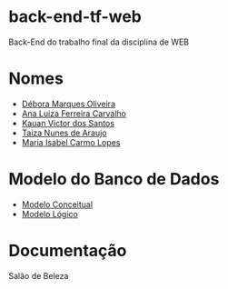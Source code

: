 # back-end-tf-web
Back-End do trabalho final da disciplina de WEB

# Nomes
- [Débora Marques Oliveira](https://github.com/Debs9)
- [Ana Luiza Ferreira Carvalho](https://github.com/Ananats00)
- [Kauan Victor dos Santos](https://github.com/KauanVict0r)
- [Taiza Nunes de Araujo](https://github.com/TaizaArauj0)
- [Maria Isabel Carmo Lopes](https://github.com/izinhah)

# Modelo do Banco de Dados
- [Modelo Conceitual](bd/bd.jpeg)
- [Modelo Lógico](bd/modelo_logico.png)

# Documentação
Salão de Beleza 